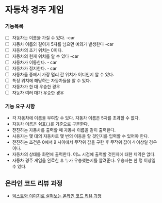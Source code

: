 # 자동차 경주 게임
### 기능목록
- [ ] 자동차는 이름을 가질 수 있다. -car
- [ ] 자동차 이름의 길이가 5자를 넘으면 예외가 발생한다 -car
- [ ] 자동차의 초기 위치는 0이다.
- [ ] 자동차의 현재 위치를 알 수 있다 -car
- [ ] 자동차가 이동한다. - car
- [ ] 자동차가 정지한다. - car
- [ ] 자동차들 중에서 가장 멀리 간 위치가 어디인지 알 수 있다.
- [ ] 특정 위치에 해당하는 자동차들을 알 수 있다.
- [ ] 자동차가 한 대 우승한 경우
- [ ] 자동차 여러 대가 우승한 경우

### 기능 요구 사항
 - 각 자동차에 이름을 부여할 수 있다. 자동차 이름은 5자를 초과할 수 없다.
 - 자동차 이름은 쉼표(,)를 기준으로 구분한다.
 - 전진하는 자동차를 출력할 때 자동차 이름을 같이 출력한다.
 - 사용자는 몇 대의 자동차로 몇 번의 이동을 할 것인지를 입력할 수 있어야 한다.
 - 전진하는 조건은 0에서 9 사이에서 무작위 값을 구한 후 무작위 값이 4 이상일 경우이다.
 - 자동차의 상태를 화면에 출력한다. 어느 시점에 출력할 것인지에 대한 제약은 없다.
 - 자동차 경주 게임을 완료한 후 누가 우승했는지를 알려준다. 우승자는 한 명 이상일 수 있다.

## 온라인 코드 리뷰 과정
* [텍스트와 이미지로 살펴보는 온라인 코드 리뷰 과정](https://github.com/next-step/nextstep-docs/tree/master/codereview)
